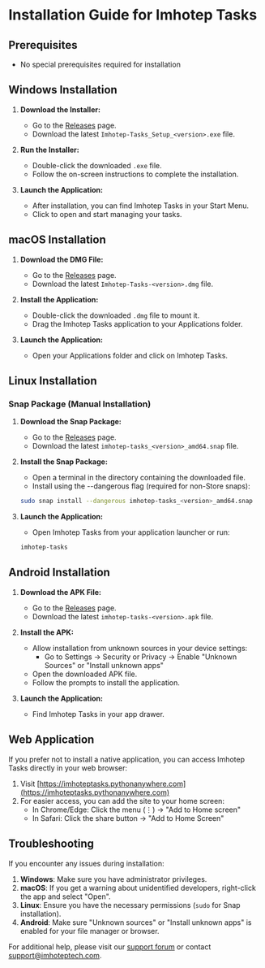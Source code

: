 # Installation Guide for Imhotep Tasks

## Prerequisites
- No special prerequisites required for installation

## Windows Installation

1. **Download the Installer:**
   - Go to the [Releases](https://github.com/Imhotep-Tech/imhotep_tasks/releases) page.
   - Download the latest `Imhotep-Tasks_Setup_<version>.exe` file.

2. **Run the Installer:**
   - Double-click the downloaded `.exe` file.
   - Follow the on-screen instructions to complete the installation.

3. **Launch the Application:**
   - After installation, you can find Imhotep Tasks in your Start Menu.
   - Click to open and start managing your tasks.

## macOS Installation

1. **Download the DMG File:**
   - Go to the [Releases](https://github.com/Imhotep-Tech/imhotep_tasks/releases) page.
   - Download the latest `Imhotep-Tasks-<version>.dmg` file.

2. **Install the Application:**
   - Double-click the downloaded `.dmg` file to mount it.
   - Drag the Imhotep Tasks application to your Applications folder.

3. **Launch the Application:**
   - Open your Applications folder and click on Imhotep Tasks.

## Linux Installation

### Snap Package (Manual Installation)
1. **Download the Snap Package:**
   - Go to the [Releases](https://github.com/Imhotep-Tech/imhotep_tasks/releases) page.
   - Download the latest `imhotep-tasks_<version>_amd64.snap` file.

2. **Install the Snap Package:**
   - Open a terminal in the directory containing the downloaded file.
   - Install using the --dangerous flag (required for non-Store snaps):
   ```sh
   sudo snap install --dangerous imhotep-tasks_<version>_amd64.snap
   ```

3. **Launch the Application:**
   - Open Imhotep Tasks from your application launcher or run:
   ```sh
   imhotep-tasks
   ```

## Android Installation

1. **Download the APK File:**
   - Go to the [Releases](https://github.com/Imhotep-Tech/imhotep_tasks/releases) page.
   - Download the latest `imhotep-tasks-<version>.apk` file.

2. **Install the APK:**
   - Allow installation from unknown sources in your device settings:
     - Go to Settings → Security or Privacy → Enable "Unknown Sources" or "Install unknown apps"
   - Open the downloaded APK file.
   - Follow the prompts to install the application.

3. **Launch the Application:**
   - Find Imhotep Tasks in your app drawer.

## Web Application

If you prefer not to install a native application, you can access Imhotep Tasks directly in your web browser:

1. Visit [https://imhoteptasks.pythonanywhere.com](https://imhoteptasks.pythonanywhere.com)
2. For easier access, you can add the site to your home screen:
   - In Chrome/Edge: Click the menu (⋮) → "Add to Home screen"
   - In Safari: Click the share button → "Add to Home Screen"

## Troubleshooting

If you encounter any issues during installation:

1. **Windows**: Make sure you have administrator privileges.
2. **macOS**: If you get a warning about unidentified developers, right-click the app and select "Open".
3. **Linux**: Ensure you have the necessary permissions (`sudo` for Snap installation).
4. **Android**: Make sure "Unknown sources" or "Install unknown apps" is enabled for your file manager or browser.

For additional help, please visit our [support forum](https://github.com/Imhotep-Tech/imhotep_tasks/issues) or contact support@imhoteptech.com.